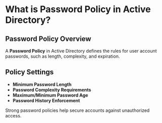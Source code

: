 
# What is Password Policy in Active Directory?

## Password Policy Overview
A **Password Policy** in Active Directory defines the rules for user account passwords, such as length, complexity, and expiration.

## Policy Settings
- **Minimum Password Length**
- **Password Complexity Requirements**
- **Maximum/Minimum Password Age**
- **Password History Enforcement**

Strong password policies help secure accounts against unauthorized access.
